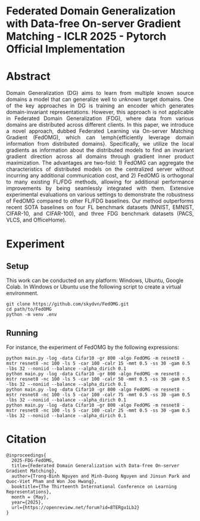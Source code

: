 # Federated Domain Generalization with Data-free On-server Gradient Matching - ICLR 2025 - Pytorch Official Implementation

# Abstract
<p align="justify">Domain Generalization (DG) aims to learn from multiple known source domains a model that can generalize well to unknown target domains. 
One of the key approaches in DG is training an encoder which generates domain-invariant representations. However, this approach is not applicable in Federated Domain Generalization (FDG), where data from various domains are distributed across different clients. In this paper, we introduce a novel approach, dubbed Federated Learning via On-server Matching Gradient (FedOMG), which can \emph{efficiently leverage domain information from distributed domains}. Specifically, we utilize the local gradients as information about the distributed models to find an invariant gradient direction across all domains through gradient inner product maximization. The advantages are two-fold: 1) FedOMG can aggregate the characteristics of distributed models on the centralized server without incurring any additional communication cost, and 2) FedOMG is orthogonal to many existing FL/FDG methods, allowing for additional performance improvements by being seamlessly integrated with them. Extensive experimental evaluations on various settings to demonstrate the robustness of FedOMG compared to other FL/FDG baselines. Our method outperforms recent SOTA baselines on four FL benchmark datasets (MNIST, EMNIST, CIFAR-10, and CIFAR-100), and three FDG benchmark datasets (PACS, VLCS, and OfficeHome).</p>

# Experiment
## Setup
This work can be conducted on any platform: Windows, Ubuntu, Google Colab. In Windows or Ubuntu use the following script to create a virtual environment.
```
git clone https://github.com/skydvn/FedOMG.git
cd path/to/FedOMG
python -m venv .env
```

## Running
For instance, the experiment of FedOMG by the following expressions:
```
python main.py -log -data Cifar10 -gr 800 -algo FedOMG -m resnet8 -mstr resnet8 -nc 100 -ls 5 -car 100 -calr 15 -mmt 0.5 -ss 30 -gam 0.5 -lbs 32 --noniid --balance --alpha_dirich 0.1 
python main.py -log -data Cifar10 -gr 800 -algo FedOMG -m resnet8 -mstr resnet8 -nc 100 -ls 5 -car 100 -calr 50 -mmt 0.5 -ss 30 -gam 0.5 -lbs 32 --noniid --balance --alpha_dirich 0.1
python main.py -log -data Cifar10 -gr 800 -algo FedOMG -m resnet8 -mstr resnet8 -nc 100 -ls 5 -car 100 -calr 75 -mmt 0.5 -ss 30 -gam 0.5 -lbs 32 --noniid --balance --alpha_dirich 0.1
python main.py -log -data Cifar10 -gr 800 -algo FedOMG -m resnet8 -mstr resnet8 -nc 100 -ls 5 -car 100 -calr 25 -mmt 0.5 -ss 30 -gam 0.5 -lbs 32 --noniid --balance --alpha_dirich 0.1
```

# Citation
```
@inproceedings{
  2025-FDG-FedOMG,
  title={Federated Domain Generalization with Data-free On-server Gradient Matching},
  author={Trong-Binh Nguyen and Minh-Duong Nguyen and Jinsun Park and Quoc-Viet Pham and Won Joo Hwang},
  booktitle={The Thirteenth International Conference on Learning Representations},
  month = {May},
  year={2025},
  url={https://openreview.net/forum?id=8TERgu1Lb2}
}
```
